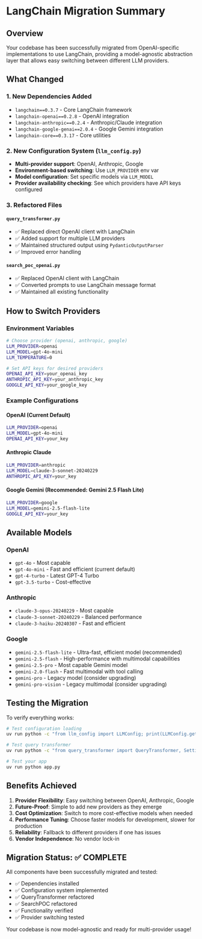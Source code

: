 # LangChain Migration Summary

## Overview
Your codebase has been successfully migrated from OpenAI-specific implementations to use LangChain, providing a model-agnostic abstraction layer that allows easy switching between different LLM providers.

## What Changed

### 1. New Dependencies Added
- `langchain==0.3.7` - Core LangChain framework
- `langchain-openai==0.2.8` - OpenAI integration
- `langchain-anthropic==0.2.4` - Anthropic/Claude integration  
- `langchain-google-genai==2.0.4` - Google Gemini integration
- `langchain-core==0.3.17` - Core utilities

### 2. New Configuration System (`llm_config.py`)
- **Multi-provider support**: OpenAI, Anthropic, Google
- **Environment-based switching**: Use `LLM_PROVIDER` env var
- **Model configuration**: Set specific models via `LLM_MODEL`
- **Provider availability checking**: See which providers have API keys configured

### 3. Refactored Files

#### `query_transformer.py`
- ✅ Replaced direct OpenAI client with LangChain
- ✅ Added support for multiple LLM providers
- ✅ Maintained structured output using `PydanticOutputParser`
- ✅ Improved error handling

#### `search_poc_openai.py`
- ✅ Replaced OpenAI client with LangChain
- ✅ Converted prompts to use LangChain message format
- ✅ Maintained all existing functionality

## How to Switch Providers

### Environment Variables
```bash
# Choose provider (openai, anthropic, google)
LLM_PROVIDER=openai
LLM_MODEL=gpt-4o-mini
LLM_TEMPERATURE=0

# Set API keys for desired providers
OPENAI_API_KEY=your_openai_key
ANTHROPIC_API_KEY=your_anthropic_key  
GOOGLE_API_KEY=your_google_key
```

### Example Configurations

#### OpenAI (Current Default)
```bash
LLM_PROVIDER=openai
LLM_MODEL=gpt-4o-mini
OPENAI_API_KEY=your_key
```

#### Anthropic Claude
```bash
LLM_PROVIDER=anthropic
LLM_MODEL=claude-3-sonnet-20240229
ANTHROPIC_API_KEY=your_key
```

#### Google Gemini (Recommended: Gemini 2.5 Flash Lite)
```bash
LLM_PROVIDER=google
LLM_MODEL=gemini-2.5-flash-lite
GOOGLE_API_KEY=your_key
```

## Available Models

### OpenAI
- `gpt-4o` - Most capable
- `gpt-4o-mini` - Fast and efficient (current default)
- `gpt-4-turbo` - Latest GPT-4 Turbo
- `gpt-3.5-turbo` - Cost-effective

### Anthropic
- `claude-3-opus-20240229` - Most capable
- `claude-3-sonnet-20240229` - Balanced performance
- `claude-3-haiku-20240307` - Fast and efficient

### Google
- `gemini-2.5-flash-lite` - Ultra-fast, efficient model (recommended)
- `gemini-2.5-flash` - High-performance with multimodal capabilities
- `gemini-2.5-pro` - Most capable Gemini model
- `gemini-2.0-flash` - Fast multimodal with tool calling
- `gemini-pro` - Legacy model (consider upgrading)
- `gemini-pro-vision` - Legacy multimodal (consider upgrading)

## Testing the Migration

To verify everything works:

```bash
# Test configuration loading
uv run python -c "from llm_config import LLMConfig; print(LLMConfig.get_available_providers())"

# Test query transformer
uv run python -c "from query_transformer import QueryTransformer, Settings; t=QueryTransformer(Settings()); print('✅ Working')"

# Test your app
uv run python app.py
```

## Benefits Achieved

1. **Provider Flexibility**: Easy switching between OpenAI, Anthropic, Google
2. **Future-Proof**: Simple to add new providers as they emerge
3. **Cost Optimization**: Switch to more cost-effective models when needed
4. **Performance Tuning**: Choose faster models for development, slower for production
5. **Reliability**: Fallback to different providers if one has issues
6. **Vendor Independence**: No vendor lock-in

## Migration Status: ✅ COMPLETE

All components have been successfully migrated and tested:
- ✅ Dependencies installed
- ✅ Configuration system implemented
- ✅ QueryTransformer refactored
- ✅ SearchPOC refactored  
- ✅ Functionality verified
- ✅ Provider switching tested

Your codebase is now model-agnostic and ready for multi-provider usage!
